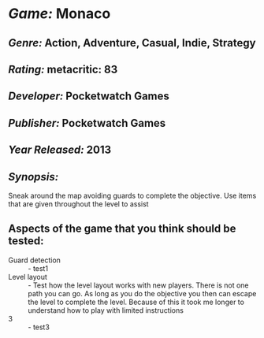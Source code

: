 <h1><i>Game:</i> Monaco</h1>

<h2><i>Genre:</i> Action, Adventure, Casual, Indie, Strategy</h2>

<h2><i>Rating:</i> metacritic: 83</h2>

<h2><i>Developer:</i> Pocketwatch Games</h2>

<h2><i>Publisher:</i> Pocketwatch Games</h2>

<h2><i>Year Released:</i> 2013</h2>

<h2><i>Synopsis:</i></h2>
<p>Sneak around the map avoiding guards to complete the objective. Use items that are given throughout the level to assist</p>

<h2>Aspects of the game that you think should be tested:</h2>

<dl>
  <dt>Guard detection</dt>
  <dd>- test1</dd>
  <dt>Level layout</dt>
  <dd>- Test how the level layout works with new players. There is not one path you can go. As long as you do the objective you then can escape the level to complete the level. Because of this it took me longer to understand how to play with limited instructions</dd>
  <dt>3</dt>
  <dd>- test3</dd>
</dl>
